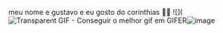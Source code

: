 meu nome e gustavo e eu gosto do corinthias 🤍🖤
![](<img src="https://i.gifer.com/XOsX.gif" alt="Transparent GIF - Conseguir o melhor gif em GIFER"/>![image](https://github.com/user-attachments/assets/0219c8c4-0e5a-4398-b797-ca52614dea5a)
